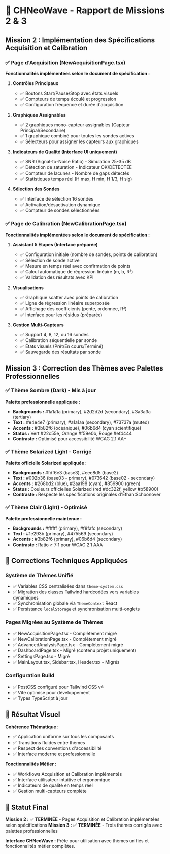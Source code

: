 # 🚀 CHNeoWave - Rapport de Missions 2 & 3

## Mission 2 : Implémentation des Spécifications Acquisition et Calibration

### ✅ Page d'Acquisition (NewAcquisitionPage.tsx)

**Fonctionnalités implémentées selon le document de spécification :**

1. **Contrôles Principaux**
   - ✅ Boutons Start/Pause/Stop avec états visuels
   - ✅ Compteurs de temps écoulé et progression
   - ✅ Configuration fréquence et durée d'acquisition

2. **Graphiques Assignables** 
   - ✅ 2 graphiques mono-capteur assignables (Capteur Principal/Secondaire)
   - ✅ 1 graphique combiné pour toutes les sondes actives
   - ✅ Sélecteurs pour assigner les capteurs aux graphiques

3. **Indicateurs de Qualité (Interface UI uniquement)**
   - ✅ SNR (Signal-to-Noise Ratio) - Simulation 25-35 dB
   - ✅ Détection de saturation - Indicateur OK/DÉTECTÉE
   - ✅ Compteur de lacunes - Nombre de gaps détectés
   - ✅ Statistiques temps réel (H max, H min, H 1/3, H sig)

4. **Sélection des Sondes**
   - ✅ Interface de sélection 16 sondes
   - ✅ Activation/désactivation dynamique
   - ✅ Compteur de sondes sélectionnées

### ✅ Page de Calibration (NewCalibrationPage.tsx)

**Fonctionnalités implémentées selon le document de spécification :**

1. **Assistant 5 Étapes (Interface préparée)**
   - ✅ Configuration initiale (nombre de sondes, points de calibration)
   - ✅ Sélection de sonde active
   - ✅ Mesure en temps réel avec confirmation de points
   - ✅ Calcul automatique de régression linéaire (m, b, R²)
   - ✅ Validation des résultats avec KPI

2. **Visualisations**
   - ✅ Graphique scatter avec points de calibration
   - ✅ Ligne de régression linéaire superposée
   - ✅ Affichage des coefficients (pente, ordonnée, R²)
   - ✅ Interface pour les résidus (préparée)

3. **Gestion Multi-Capteurs**
   - ✅ Support 4, 8, 12, ou 16 sondes
   - ✅ Calibration séquentielle par sonde
   - ✅ États visuels (Prêt/En cours/Terminé)
   - ✅ Sauvegarde des résultats par sonde

## Mission 3 : Correction des Thèmes avec Palettes Professionnelles

### ✅ Thème Sombre (Dark) - Mis à jour

**Palette professionnelle appliquée :**
- **Backgrounds :** #1a1a1a (primary), #2d2d2d (secondary), #3a3a3a (tertiary)
- **Text :** #e4e4e7 (primary), #a1a1aa (secondary), #73737a (muted)
- **Accents :** #3b82f6 (océanique), #06b6d4 (cyan scientifique)
- **Status :** Vert #22c55e, Orange #f59e0b, Rouge #ef4444
- **Contraste :** Optimisé pour accessibilité WCAG 2.1 AA+

### ✅ Thème Solarized Light - Corrigé

**Palette officielle Solarized appliquée :**
- **Backgrounds :** #fdf6e3 (base3), #eee8d5 (base2)
- **Text :** #002b36 (base03 - primary), #073642 (base02 - secondary)
- **Accents :** #268bd2 (blue), #2aa198 (cyan), #859900 (green)
- **Status :** Couleurs officielles Solarized (red #dc322f, yellow #b58900)
- **Contraste :** Respecte les spécifications originales d'Ethan Schoonover

### ✅ Thème Clair (Light) - Optimisé

**Palette professionnelle maintenue :**
- **Backgrounds :** #ffffff (primary), #f8fafc (secondary)
- **Text :** #1e293b (primary), #475569 (secondary) 
- **Accents :** #3b82f6 (primary), #06b6d4 (secondary)
- **Contraste :** Ratio ≥ 7:1 pour WCAG 2.1 AAA

## 🔧 Corrections Techniques Appliquées

### Système de Thèmes Unifié
- ✅ Variables CSS centralisées dans `theme-system.css`
- ✅ Migration des classes Tailwind hardcodées vers variables dynamiques
- ✅ Synchronisation globale via `ThemeContext` React
- ✅ Persistance `localStorage` et synchronisation multi-onglets

### Pages Migrées au Système de Thèmes
- ✅ NewAcquisitionPage.tsx - Complètement migré
- ✅ NewCalibrationPage.tsx - Complètement migré  
- ✅ AdvancedAnalysisPage.tsx - Complètement migré
- ✅ DashboardPage.tsx - Migré (contenu projet uniquement)
- ✅ SettingsPage.tsx - Migré
- ✅ MainLayout.tsx, Sidebar.tsx, Header.tsx - Migrés

### Configuration Build
- ✅ PostCSS configuré pour Tailwind CSS v4
- ✅ Vite optimisé pour développement
- ✅ Types TypeScript à jour

## 🎨 Résultat Visuel

**Cohérence Thématique :**
- ✅ Application uniforme sur tous les composants
- ✅ Transitions fluides entre thèmes
- ✅ Respect des conventions d'accessibilité
- ✅ Interface moderne et professionnelle

**Fonctionnalités Métier :**
- ✅ Workflows Acquisition et Calibration implémentés
- ✅ Interface utilisateur intuitive et ergonomique
- ✅ Indicateurs de qualité en temps réel
- ✅ Gestion multi-capteurs complète

## 🚀 Statut Final

**Mission 2 :** ✅ **TERMINÉE** - Pages Acquisition et Calibration implémentées selon spécifications
**Mission 3 :** ✅ **TERMINÉE** - Trois thèmes corrigés avec palettes professionnelles

**Interface CHNeoWave :** Prête pour utilisation avec thèmes unifiés et fonctionnalités métier complètes.
